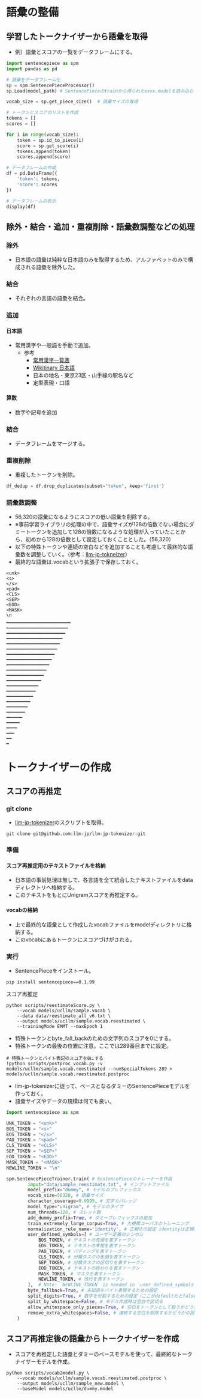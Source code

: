 # 語彙の整備
## 学習したトークナイザーから語彙を取得
- 例）語彙とスコアの一覧をデータフレームにする。
```python
import sentencepiece as spm
import pandas as pd

# 語彙をデータフレーム化
sp = spm.SentencePieceProcessor()
sp.Load(model_path) # SentencePieceのtrainから得られたxxxx.modelを読み込む

vocab_size = sp.get_piece_size()  # 語彙サイズの取得

# トークンとスコアのリストを作成
tokens = []
scores = []

for i in range(vocab_size):
    token = sp.id_to_piece(i)
    score = sp.get_score(i)
    tokens.append(token)
    scores.append(score)

# データフレームの作成
df = pd.DataFrame({
    'token': tokens,
    'score': scores
})

# データフレームの表示
display(df)
```

## 除外・結合・追加・重複削除・語彙数調整などの処理

### 除外
- 日本語の語彙は純粋な日本語のみを取得するため、アルファベットのみで構成される語彙を除外した。

### 結合
- それぞれの言語の語彙を結合。

### 追加
#### 日本語
- 常用漢字や一般語を手動で追加。
    - 参考
        - [常用漢字一覧表](https://www.bunka.go.jp/kokugo_nihongo/sisaku/joho/joho/kakuki/14/pdf/jyouyou_kanjihyou.pdf)
        - [Wikitinary 日本語](https://ja.wiktionary.org/wiki/%E3%82%AB%E3%83%86%E3%82%B4%E3%83%AA:%E6%97%A5%E6%9C%AC%E8%AA%9E_%E5%90%8D%E8%A9%9E)
        - 日本の地名・東京23区・山手線の駅名など
        - 定型表現・口語
#### 算数
- 数字や記号を追加

### 結合
- データフレームをマージする。

### 重複削除
- 重複したトークンを削除。
```python
df_dedup = df.drop_duplicates(subset="token", keep='first')
```
### 語彙数調整
- 56,320の語彙になるようにスコアの低い語彙を削除する。
- ※事前学習ライブラリの処理の中で、語彙サイズが128の倍数でない場合にダミートークンを追加して128の倍数になるような処理が入っていたことから、初めから128の倍数として設定しておくこととした。（56,320）
- 以下の特殊トークンや連続の空白などを追加することも考慮して最終的な語彙数を調整していく。（参考：[llm-jp-tokneizer](https://github.com/llm-jp/llm-jp-tokenizer/blob/main/scripts/howToCreateModel_ver2.md#%E8%AA%9E%E5%BD%99%E3%81%AE%E3%83%9E%E3%83%BC%E3%82%B8)）
- 最終的な語彙は.vocabという拡張子で保存しておく。
```shell
<unk>
<s>
</s>
<pad>
<CLS>
<SEP>
<EOD>
<MASK>
\n
▁▁▁▁▁▁▁▁▁▁▁▁▁▁▁▁▁▁▁▁▁▁▁▁
▁▁▁▁▁▁▁▁▁▁▁▁▁▁▁▁▁▁▁▁▁▁▁	
▁▁▁▁▁▁▁▁▁▁▁▁▁▁▁▁▁▁▁▁▁▁
▁▁▁▁▁▁▁▁▁▁▁▁▁▁▁▁▁▁▁▁▁
▁▁▁▁▁▁▁▁▁▁▁▁▁▁▁▁▁▁▁▁
▁▁▁▁▁▁▁▁▁▁▁▁▁▁▁▁▁▁▁	
▁▁▁▁▁▁▁▁▁▁▁▁▁▁▁▁▁▁
▁▁▁▁▁▁▁▁▁▁▁▁▁▁▁▁▁
▁▁▁▁▁▁▁▁▁▁▁▁▁▁▁▁
▁▁▁▁▁▁▁▁▁▁▁▁▁▁▁
▁▁▁▁▁▁▁▁▁▁▁▁▁▁
▁▁▁▁▁▁▁▁▁▁▁▁▁
▁▁▁▁▁▁▁▁▁▁▁▁
▁▁▁▁▁▁▁▁▁▁▁	
▁▁▁▁▁▁▁▁▁▁
▁▁▁▁▁▁▁▁▁
▁▁▁▁▁▁▁▁
▁▁▁▁▁▁▁	
▁▁▁▁▁▁
▁▁▁▁▁
▁▁▁▁
▁▁▁
▁▁
▁
```

# トークナイザーの作成
## スコアの再推定
### git clone
- [llm-jp-tokenizer](https://github.com/llm-jp/llm-jp-tokenizer/tree/main)のスクリプトを取得。
```shell
git clone git@github.com:llm-jp/llm-jp-tokenizer.git
```
### 準備
#### スコア再推定用のテキストファイルを格納
- 日本語の事前処理は無しで、各言語を全て統合したテキストファイルをdataディレクトリへ格納する。
- このテキストをもとにUnigramスコアを再推定する。

#### vocabの格納
- 上で最終的な語彙として作成したvocabファイルをmodelディレクトリに格納する。
- このvocabにあるトークンにスコアづけがされる。

### 実行
- SentencePieceをインストール。
```shell
pip install sentencepiece==0.1.99
```
スコア再推定
```shell
python scripts/reestimateScore.py \
    --vocab models/ucllm/sample.vocab \
    --data data/reestimate_all_v6.txt \
    --output models/ucllm/sample.vocab.reestimated \
    --trainingMode EMMT --maxEpoch 1
```
- 特殊トークンとbyte_fall_backのための文字列のスコアを0にする。
- 特殊トークンの最後の位置に注意。ここでは289番目までに設定。
```shell
# 特殊トークンとバイト表記のスコアを0にする
!python scripts/postproc_vocab.py -v models/ucllm/sample.vocab.reestimated --numSpecialTokens 289 > models/ucllm/sample.vocab.reestimated.postproc
```
- llm-jp-tokenizerに従って、ベースとなるダミーのSentencePieceモデルを作っておく。
- 語彙サイズやデータの規模は何でも良い。
```python
import sentencepiece as spm

UNK_TOKEN = "<unk>"
BOS_TOKEN = "<s>"
EOS_TOKEN = "</s>"
PAD_TOKEN = "<pad>"
CLS_TOKEN = "<CLS>"
SEP_TOKEN = "<SEP>"
EOD_TOKEN = "<EOD>"
MASK_TOKEN = "<MASK>"
NEWLINE_TOKEN = "\n"

spm.SentencePieceTrainer.train( # SentencePieceのトレーナーを作成
        input="data/sample_reestimate.txt", # インプットファイル
        model_prefix="dummy", # モデルのプレフィックス
        vocab_size=56320, # 語彙サイズ
        character_coverage=0.9995, # 文字カバレッジ
        model_type="unigram", # モデルのタイプ
        num_threads=128, # スレッド数
        add_dummy_prefix=True, # ダミープレフィックスの追加
        train_extremely_large_corpus=True, # 大規模コーパスのトレーニング
        normalization_rule_name='identity', # 正規化の設定 identityは正規化を行わない nfkcは正規化を行う
        user_defined_symbols=[ # ユーザー定義のシンボル
            BOS_TOKEN, # テキストの先頭を表すトークン
            EOS_TOKEN, # テキストの末尾を表すトークン
            PAD_TOKEN, # パディングを表すトークン
            CLS_TOKEN, # 分類タスクの先頭を表すトークン
            SEP_TOKEN, # 分類タスクの区切りを表すトークン
            EOD_TOKEN, # テキストの終わりを表すトークン
            MASK_TOKEN, # マスクを表すトークン
            NEWLINE_TOKEN, # 改行を表すトークン
        ],  # Note: `NEWLINE_TOKEN` is needed in `user_defined_symbols`.
        byte_fallback=True, # 未知語をバイト表現するための設定
        split_digits=True, # 数字を分割するための設定（ここがdefaultだとfalseなので迷う）
        split_by_whitespace=False, # モデル作成時は空白で区切る
        allow_whitespace_only_pieces=True, # 空白をトークンとして扱うかどうかの設定
        remove_extra_whitespaces=False, # 連続する空白を削除するかどうかの設定
    )
```

## スコア再推定後の語彙からトークナイザーを作成
- スコアを再推定した語彙とダミーのベースモデルを使って、最終的なトークナイザーモデルを作成。
```shell
python scripts/vocab2model.py \ 
    --vocab models/ucllm/sample.vocab.reestimated.postproc \
    --output models/ucllm/sample_new.model \
    --baseModel models/ucllm/dummy.model
```





